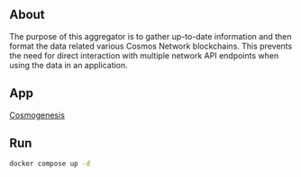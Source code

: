 ## About

The purpose of this aggregator is to gather up-to-date information and then format the data related various Cosmos Network blockchains. This prevents the need for direct interaction with multiple network API endpoints when using the data in an application.

## App

[Cosmogenesis](https://play.google.com/store/apps/details?id=xyz.cosmogenesis)

## Run

```bash
docker compose up -d
```
